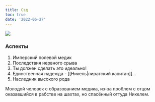 ```yaml
---
title: Сэд
toc: true
date: '2022-06-27'
---
```


![](https://i.imgur.com/Fgcmu7W.png)

### Аспекты
1. Имперский полевой медик
2. Последствия нервного срыва
3. Ты должен сделать это идеально!
4. Единственная надежда - [[Никель|пиратский капитан]]...
5. Наследник высокого рода

Молодой человек с образованием медика, из-за проблем с отцом оказавшийся в рабстве на шахтах, но спасённый оттуда Никелем.